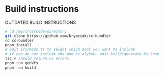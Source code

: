# Build instructions

OUTDATED BUILD INSTRUCTIONS  

```bash
# cd /my/crosscode/directory
git clone https://github.com/krypciak/cc-bundler
cd cc-bundler
pnpm install
# edit src/mods.ts to select which mods you want to include
# if you do not include the mod cc-alybox, edit build/generate-fs-tree.ts and comment out the entire function alybox()
tsc # should return no errors
pnpm run genVfs
pnpm run build
```
